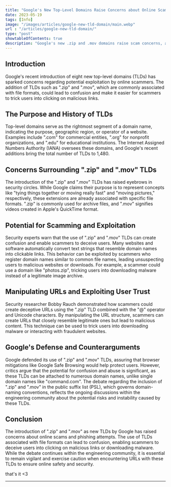 ```yaml
---
title: "Google's New Top-Level Domains Raise Concerns about Online Scams"
date: 2023-05-19
tags: [Info]
image: "/images/articles/google-new-tld-domain/main.webp"
url : "/articles/google-new-tld-domain/"
type: "post"
showtableOfContents: true
description: "Google's new .zip and .mov domains raise scam concerns, as scammers exploit deceptive URLs and trick users into clicking malicious links"
---
```


## Introduction
Google's recent introduction of eight new top-level domains (TLDs) has sparked concerns regarding potential exploitation by online scammers. The addition of TLDs such as ".zip" and ".mov", which are commonly associated with file formats, could lead to confusion and make it easier for scammers to trick users into clicking on malicious links.

## The Purpose and History of TLDs
Top-level domains serve as the rightmost segment of a domain name, indicating the purpose, geographic region, or operator of a website. Examples include ".com" for commercial entities, ".org" for nonprofit organizations, and ".edu" for educational institutions. The Internet Assigned Numbers Authority (IANA) oversees these domains, and Google's recent additions bring the total number of TLDs to 1,480.

## Concerns Surrounding ".zip" and ".mov" TLDs
The introduction of the ".zip" and ".mov" TLDs has raised eyebrows in security circles. While Google claims their purpose is to represent concepts like "tying things together or moving really fast" and "moving pictures," respectively, these extensions are already associated with specific file formats. ".zip" is commonly used for archive files, and ".mov" signifies videos created in Apple's QuickTime format.

## Potential for Scamming and Exploitation
Security experts warn that the use of ".zip" and ".mov" TLDs can create confusion and enable scammers to deceive users. Many websites and software automatically convert text strings that resemble domain names into clickable links. This behavior can be exploited by scammers who register domain names similar to common file names, leading unsuspecting users to malicious websites or downloads. For example, a scammer could use a domain like "photos.zip", tricking users into downloading malware instead of a legitimate image archive.

## Manipulating URLs and Exploiting User Trust
Security researcher Bobby Rauch demonstrated how scammers could create deceptive URLs using the ".zip" TLD combined with the "@" operator and Unicode characters. By manipulating the URL structure, scammers can create URLs that closely resemble legitimate ones but lead to malicious content. This technique can be used to trick users into downloading malware or interacting with fraudulent websites.

## Google's Defense and Counterarguments
Google defended its use of ".zip" and ".mov" TLDs, assuring that browser mitigations like Google Safe Browsing would help protect users. However, critics argue that the potential for confusion and abuse is significant, as these TLDs can be attached to numerous domain names, unlike single domain names like "command.com". The debate regarding the inclusion of ".zip" and ".mov" in the public suffix list (PSL), which governs domain-naming conventions, reflects the ongoing discussions within the engineering community about the potential risks and instability caused by these TLDs.

## Conclusion
The introduction of ".zip" and ".mov" as new TLDs by Google has raised concerns about online scams and phishing attempts. The use of TLDs associated with file formats can lead to confusion, enabling scammers to deceive users into clicking on malicious links or downloading malware. While the debate continues within the engineering community, it is essential to remain vigilant and exercise caution when encountering URLs with these TLDs to ensure online safety and security.

that's it <3

---

  
